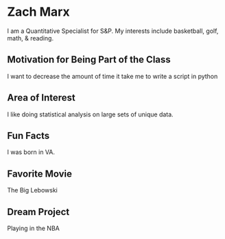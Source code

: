 # Zach Marx
I am a Quantitative Specialist for S&P. My interests include basketball, golf, math, & reading.

## Motivation for Being Part of the Class
I want to decrease the amount of time it take me to write a script in python

## Area of Interest
I like doing statistical analysis on large sets of unique data.

## Fun Facts
I was born in VA. 

## Favorite Movie
The Big Lebowski

## Dream Project
Playing in the NBA
